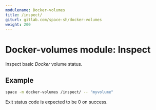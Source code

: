 ```yaml
---
modulename: Docker-volumes
title: /inspect/
giturl: gitlab.com/space-sh/docker-volumes
weight: 200
---
```

# Docker-volumes module: Inspect

Inspect basic _Docker_ volume status.

## Example

```sh
space -m docker-volumes /inspect/ -- "myvolume"
```

Exit status code is expected to be 0 on success.

